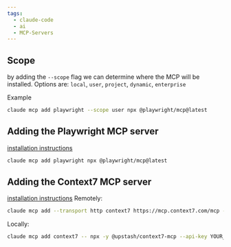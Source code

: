 ```yaml
---
tags:
  - claude-code
  - ai
  - MCP-Servers
---
```

## Scope
by adding the `--scope` flag we can determine where the MCP will be installed. Options are:
`local`, `user`, `project`, `dynamic`, `enterprise`

Example
```bash
claude mcp add playwright --scope user npx @playwright/mcp@latest
```
## Adding the Playwright MCP server
[installation instructions](https://github.com/microsoft/playwright-mcp)
```bash
claude mcp add playwright npx @playwright/mcp@latest
```

## Adding the Context7 MCP server

[installation instructions](https://github.com/upstash/context7)
Remotely:
```bash
claude mcp add --transport http context7 https://mcp.context7.com/mcp --header "CONTEXT7_API_KEY: YOUR_API_KEY"
```
Locally:
```bash
claude mcp add context7 -- npx -y @upstash/context7-mcp --api-key YOUR_API_KEY
```